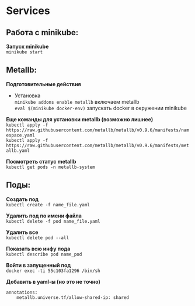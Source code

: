 # Services

## Работа с minikube:
__Запуск minikube__ \
`minikube start`


## Metallb:
__Подготовительные действия__ 
- Установка \
`minikube addons enable metallb` включаем metallb \
`eval $(minikube docker-env)` запускать docker в окружении minikube

__Еще команды для установки metallb (возможно лишнее)__ \
`kubectl apply -f https://raw.githubusercontent.com/metallb/metallb/v0.9.6/manifests/namespace.yaml` \
`kubectl apply -f https://raw.githubusercontent.com/metallb/metallb/v0.9.6/manifests/metallb.yaml`

__Посмотреть статус metallb__ \
`kubectl get pods -n metallb-system`

## Поды:
__Создать под__ \
`kubectl create -f name_file.yaml`

__Удалить под по имени файла__ \
`kubectl delete -f pod name_file.yaml`

__Удалить все__ \
`kubectl delete pod --all`

__Показать всю инфу пода__ \
`kubectl describe pod name_pod`

__Войти в запущенный под__ \
`docker exec -ti 55c103fa1296 /bin/sh`

__Добавить в yaml-ы (но это не точно)__
```
annotations:
    metallb.universe.tf/allow-shared-ip: shared
```
